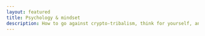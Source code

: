 ```yaml
---
layout: featured
title: Psychology & mindset
description: How to go against crypto-tribalism, think for yourself, and be better than the so called experts
---
```

